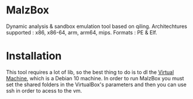 # MalzBox
Dynamic analysis &amp; sandbox emulation tool based on qiling. Architechtures supported : x86, x86-64, arm, arm64, mips. Formats : PE &amp; Elf.

# Installation

This tool requires a lot of lib, so the best thing to do is to dl the [Virtual Machine](https://mega.nz/#!GDgHyIBb!vR4_3Nx8FxwvaWRG2CToouQM01e-9mUWtt4kK14qXMU), which is a Debian 10 machine. In order to run MalzBox you must set 
the shared folders in the VirtualBox's parameters and then you can use ssh in order to acess to the vm.
